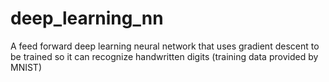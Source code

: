 # deep_learning_nn
A feed forward deep learning neural network that uses gradient descent to be trained so it can recognize handwritten digits (training data provided by MNIST)
